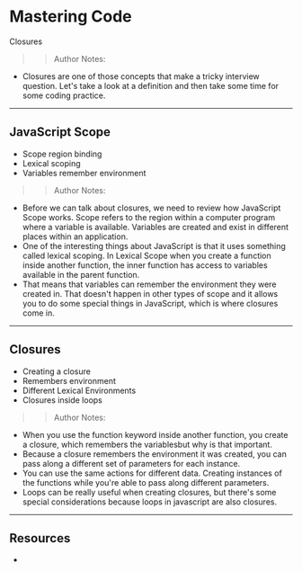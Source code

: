 
<!-- .slide: data-state="title" -->
# Mastering Code
Closures

>> Author Notes:
- Closures are one of those concepts that make a tricky interview question. Let's take a look at a definition and then take some time for some coding practice.

---

## JavaScript Scope
- Scope region binding<!-- .element: class="fragment"-->
- Lexical scoping<!-- .element: class="fragment"-->
- Variables remember environment<!-- .element: class="fragment"-->

>> Author Notes:
- Before we can talk about closures, we need to review how JavaScript Scope works. Scope refers to the region within a computer program where a variable is available. Variables are created and exist in different places within an application.
- One of the interesting things about JavaScript is that it uses something called lexical scoping. In Lexical Scope when you create a function inside another function, the inner function has access to variables available in the parent function.
- That means that variables can remember the environment they were created in. That doesn't happen in other types of scope and it allows you to do some special things in JavaScript, which is where closures come in.

---

## Closures
- Creating a closure<!-- .element: class="fragment"-->
- Remembers environment<!-- .element: class="fragment"-->
- Different Lexical Environments<!-- .element: class="fragment"-->
- Closures inside loops<!-- .element: class="fragment"-->

>> Author Notes:
- When you use the function keyword inside another function, you create a closure, which remembers the variablesbut why is that important.
- Because a closure remembers the environment it was created, you can pass along a different set of parameters for each instance.
- You can use the same actions for different data. Creating instances of the functions while you're able to pass along different parameters.
- Loops can be really useful when creating closures, but there's some special considerations because loops in javascript are also closures.

----

## Resources
<ul>
  <li class="fragment"></li>
</ul>

